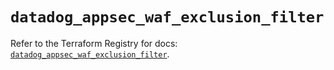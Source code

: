 # `datadog_appsec_waf_exclusion_filter`

Refer to the Terraform Registry for docs: [`datadog_appsec_waf_exclusion_filter`](https://registry.terraform.io/providers/datadog/datadog/3.72.0/docs/resources/appsec_waf_exclusion_filter).
